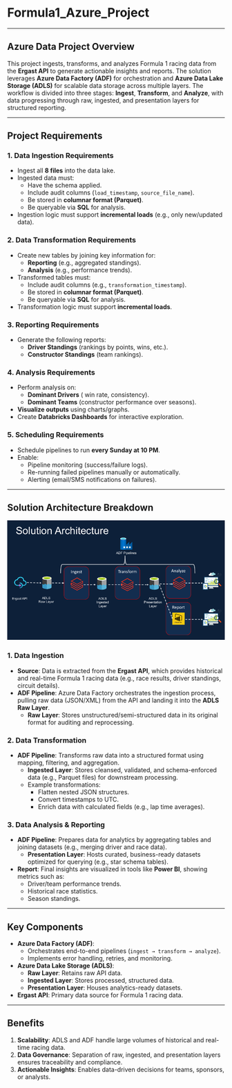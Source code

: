 # Formula1_Azure_Project

---
## Azure Data Project Overview  
This project ingests, transforms, and analyzes Formula 1 racing data from the **Ergast API** to generate actionable insights and reports. The solution leverages **Azure Data Factory (ADF)** for orchestration and **Azure Data Lake Storage (ADLS)** for scalable data storage across multiple layers. The workflow is divided into three stages: **Ingest**, **Transform**, and **Analyze**, with data progressing through raw, ingested, and presentation layers for structured reporting.

---

## Project Requirements

### 1. Data Ingestion Requirements  
- Ingest all **8 files** into the data lake.  
- Ingested data must:  
  - Have the schema applied.  
  - Include audit columns (`load_timestamp`, `source_file_name`).  
  - Be stored in **columnar format (Parquet)**.  
  - Be queryable via **SQL** for analysis.  
- Ingestion logic must support **incremental loads** (e.g., only new/updated data).  

### 2. Data Transformation Requirements  
- Create new tables by joining key information for:  
  - **Reporting** (e.g., aggregated standings).  
  - **Analysis** (e.g., performance trends).  
- Transformed tables must:  
  - Include audit columns (e.g., `transformation_timestamp`).  
  - Be stored in **columnar format (Parquet)**.  
  - Be queryable via **SQL** for analysis.  
- Transformation logic must support **incremental loads**.  

### 3. Reporting Requirements  
- Generate the following reports:  
  - **Driver Standings** (rankings by points, wins, etc.).  
  - **Constructor Standings** (team rankings).  

### 4. Analysis Requirements  
- Perform analysis on:  
  - **Dominant Drivers** ( win rate, consistency).  
  - **Dominant Teams** (constructor performance over seasons).  
- **Visualize outputs** using charts/graphs.  
- Create **Databricks Dashboards** for interactive exploration.  

### 5. Scheduling Requirements  
- Schedule pipelines to run **every Sunday at 10 PM**.  
- Enable:  
  - Pipeline monitoring (success/failure logs).  
  - Re-running failed pipelines manually or automatically.  
  - Alerting (email/SMS notifications on failures).  



---



## Solution Architecture Breakdown
![SolutionsArchitecture.png](Pictures/SolutionsArchitecture.png)

### 1. Data Ingestion  
- **Source**: Data is extracted from the **Ergast API**, which provides historical and real-time Formula 1 racing data (e.g., race results, driver standings, circuit details).  
- **ADF Pipeline**: Azure Data Factory orchestrates the ingestion process, pulling raw data (JSON/XML) from the API and landing it into the **ADLS Raw Layer**.  
  - **Raw Layer**: Stores unstructured/semi-structured data in its original format for auditing and reprocessing.  

### 2. Data Transformation  
- **ADF Pipeline**: Transforms raw data into a structured format using mapping, filtering, and aggregation.  
  - **Ingested Layer**: Stores cleansed, validated, and schema-enforced data (e.g., Parquet files) for downstream processing.  
  - Example transformations:  
    - Flatten nested JSON structures.  
    - Convert timestamps to UTC.  
    - Enrich data with calculated fields (e.g., lap time averages).  

### 3. Data Analysis & Reporting  
- **ADF Pipeline**: Prepares data for analytics by aggregating tables and joining datasets (e.g., merging driver and race data).  
  - **Presentation Layer**: Hosts curated, business-ready datasets optimized for querying (e.g., star schema tables).  
- **Report**: Final insights are visualized in tools like **Power BI**, showing metrics such as:  
  - Driver/team performance trends.  
  - Historical race statistics.  
  - Season standings.  

---

## Key Components  
- **Azure Data Factory (ADF)**:  
  - Orchestrates end-to-end pipelines (`ingest → transform → analyze`).  
  - Implements error handling, retries, and monitoring.  
- **Azure Data Lake Storage (ADLS)**:  
  - **Raw Layer**: Retains raw API data.  
  - **Ingested Layer**: Stores processed, structured data.  
  - **Presentation Layer**: Houses analytics-ready datasets.  
- **Ergast API**: Primary data source for Formula 1 racing data.  

---

## Benefits  
1. **Scalability**: ADLS and ADF handle large volumes of historical and real-time racing data.  
2. **Data Governance**: Separation of raw, ingested, and presentation layers ensures traceability and compliance.  
3. **Actionable Insights**: Enables data-driven decisions for teams, sponsors, or analysts.  
